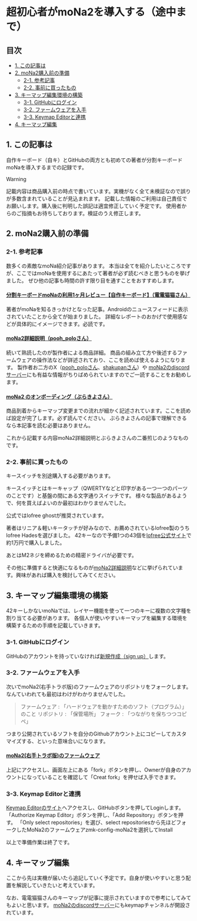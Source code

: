 # 超初心者がmoNa2を導入する（途中まで）

## 目次
  - [1. この記事は](#1-この記事は)
  - [2. moNa2購入前の準備](#2-moNa2購入前の準備)
    - [2-1. 参考記事](#2-1-参考記事)
    - [2-2. 事前に買ったもの](#2-2-事前に買ったもの)
  - [3. キーマップ編集環境の構築](#3-キーマップ編集環境の構築)
    - [3-1. GitHubにログイン](#3-1-GitHubにログイン)
    - [3-2. ファームウェアを入手](#3-2-ファームウェアを入手)
    - [3-3. Keymap Editorと連携](#3-3-Keymap_Editorと連携)
  - [4. キーマップ編集](#4-キーマップ編集)


## 1. この記事は

自作キーボード（自キ）とGitHubの両方とも初めての著者が分割キーボードmoNaを導入するまでの記録です。

> [!WARNING]
> 記載内容は商品購入前の時点で書いています。実機がなく全て未検証なので誤りが多数含まれていることが見込まれます。
> 記載した情報のご利用は自己責任でお願いします。購入後に判明した誤記は適宜修正していく予定です。
> 使用者からのご指摘もお待ちしております。検証のうえ修正します。


## 2. moNa2購入前の準備

### 2-1. 参考記事

数多くの素敵なmoNa紹介記事があります。
本当は全てを紹介したいところですが、ここではmoNaを使用するにあたって著者が必ず読むべきと思うものを挙げました。
ぜひ他の記事も時間の許す限り目を通すことをおすすめします。


#### [分割キーボードmoNaの利用1ヶ月レビュー【自作キーボード】（電電猫猫さん）](https://note.com/electrical_cat/n/n4fbec3582384)
著者がmoNaを知るきっかけとなった記事。Androidのニュースフィードに表示されていたことから全てが始まりました。
詳細なレポートのおかげで使用感などが具体的にイメージできます。必読です。

#### [moNa2詳細説明（pooh_poloさん）](https://github.com/sayu-hub/zmk-config-moNa2)
続いて熟読したのが製作者による商品詳細。
商品の組み立て方や後述するファームウェアの操作法などが詳述されており、ここを読めば使えるようになります。
製作者お二方のX（[pooh_poloさん](https://x.com/Pooh_pol0)、[shakupanさん](https://x.com/shakupan_/)）や
[moNa2のdiscordサーバー](https://discord.gg/kJjDBDHGer)にも有益な情報がちりばめられていますのでご一読することをお勧めします。

#### [moNa2 のオンボーディング（ぶらきよさん）](https://github.com/sayu-hub/zmk-config-moNa2/blob/main/docs/on-boarding.md)
商品到着からキーマップ変更までの流れが細かく記述されています。ここを読めば設定が完了します。必ず読んでください。
ぶらきよさんの記事で理解できるなら本記事を読む必要はありません。

これから記載する内容moNa2詳細説明とぶらきよさんの二番煎じのようなものです。


### 2-2. 事前に買ったもの
キースイッチを別途購入する必要があります。

キースイッチとはキーキャップ（QWERTYなどと印字がある一つ一つのパーツのことです）と基盤の間にある文字通りスイッチです。
様々な製品があるようで、何を買えばよいのか最初はわかりませんでした。

公式ではlofree ghostが推奨されています。

著者はリニア＆軽いキータッチが好みなので、お薦めされているlofree製のうちlofree Hadesを選びました。
42キーなので予備1つの43個を[lofree公式サイト](https://lofree.co.jp/products/hades-low-profile-pom-switches)で約1万円で購入しました。


あとはM2ネジを締めるための精密ドライバが必要です。

その他に準備すると快適になるものが[moNa2詳細説明](https://github.com/sayu-hub/zmk-config-moNa2)などに挙げられています。興味があれば購入を検討してみてください。


## 3. キーマップ編集環境の構築
42キーしかないmoNaでは、レイヤー機能を使って一つのキーに複数の文字種を割り当てる必要があります。
各個人が使いやすいキーマップを編集する環境を構築するための手順を記載していきます。

### 3-1. GitHubにログイン
GitHubのアカウントを持っていなければ[新規作成（sign up）](https://github.com/)します。

### 3-2. ファームウェアを入手
次いでmoNa2(右手トラボ版)のファームウェアのリポジトリをフォークします。なんていわれても最初はわけがわかりませんでした。
> ファームウェア : 「ハードウェアを動かすためのソフト（プログラム）」のこと
> リポジトリ : 「保管場所」
> フォーク : 「つながりを保ちつつコピペ」

つまり公開されているソフトを自分のGithubアカウント上にコピーしてカスタマイズする、といった意味合いになります。

#### [moNa2(右手トラボ版)のファームウェア](https://github.com/sayu-hub/zmk-config-moNa2)

上記にアクセスし、画面左上にある「fork」ボタンを押し、Ownerが自身のアカウントになっていることを確認して「Creat fork」を押せば入手できます。

### 3-3. Keymap Editorと連携
[Keymap Editorのサイト](https://nickcoutsos.github.io/keymap-editor/)へアクセスし、GitHubボタンを押してLoginします。
「Authorize Keymap Editor」ボタンを押し、「Add Repository」ボタンを押す。
「Only select repositories」を選び、select repositoriesから先ほどフォークしたMoNa2のファームウェアzmk-config-moNa2を選択してInstall

以上で準備作業は終了です。


## 4. キーマップ編集
ここから先は実機が届いたら追記していく予定です。自身が使いやすいと思う配置を解説していきたいと考えています。

なお、電電猫猫さんのキーマップが記事に提示されていますので参考にしてみてもよいと思います。
[moNa2のdiscordサーバー](https://discord.gg/kJjDBDHGer)にもkeymapチャンネルが開設されています。
